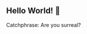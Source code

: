 ## Hello World! 👋

<!--
**Timelynowt96/timelynowt96** is a ✨ _special_ ✨ repository because its `README.md` (this file) appears on your GitHub profile.

Here are some ideas to get you started:

- 🔭 I’m currently working on how to make a good web b4 i turn 14
- 🌱 I’m currently learning school shit but i wanna do ethical hacking, web development and cyber security
- 👯 I’m looking to collaborate on nth for now
- 🤔 I’m looking for help with nth for now
- 💬 Ask me about anything 
- 📫 How to reach me: snap: @Timelynowt
- 😄 Pronouns: HIM
- ⚡ Fun fact: i have some serious issues in my life but always put it up with a joke and a smile
--> Catchphrase: Are you surreal?

